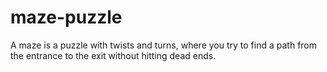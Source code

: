 # maze-puzzle
A maze is a puzzle with twists and turns, where you try to find a path from the entrance to the exit without hitting dead ends. 
